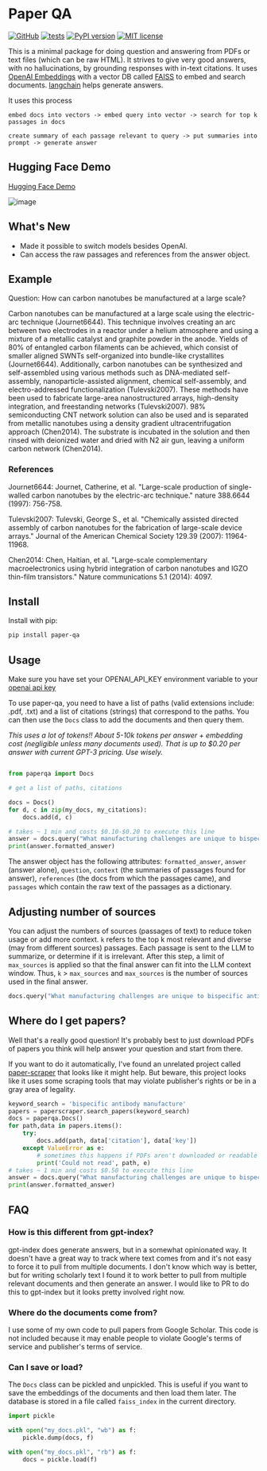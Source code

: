 # Paper QA

[![GitHub](https://img.shields.io/badge/github-%23121011.svg?style=for-the-badge&logo=github&logoColor=white)](https://github.com/whitead/paper-qa)
[![tests](https://github.com/whitead/paper-qa/actions/workflows/tests.yml/badge.svg)](https://github.com/whitead/paper-qa)
[![PyPI version](https://badge.fury.io/py/paper-qa.svg)](https://badge.fury.io/py/paper-qa)
[![MIT license](https://img.shields.io/badge/License-MIT-blue.svg)](https://lbesson.mit-license.org/)

This is a minimal package for doing question and answering from
PDFs or text files (which can be raw HTML). It strives to give very good answers, with no hallucinations, by grounding responses with in-text citations. It uses [OpenAI Embeddings](https://platform.openai.com/docs/guides/embeddings) with a vector DB called [FAISS](https://github.com/facebookresearch/faiss) to embed and search documents. [langchain](https://github.com/hwchase17/langchain) helps
generate answers.

It uses this process

```text
embed docs into vectors -> embed query into vector -> search for top k passages in docs

create summary of each passage relevant to query -> put summaries into prompt -> generate answer
```

## Hugging Face Demo

[Hugging Face Demo](https://huggingface.co/spaces/whitead/paper-qa)


![image](https://user-images.githubusercontent.com/908389/218957863-4aa2fa2c-14cf-4b0d-82fd-bf837f5f550b.png)


## What's New

- Made it possible to switch models besides OpenAI.
- Can access the raw passages and references from the answer object.

## Example

Question: How can carbon nanotubes be manufactured at a large scale?

Carbon nanotubes can be manufactured at a large scale using the electric-arc technique (Journet6644). This technique involves creating an arc between two electrodes in a reactor under a helium atmosphere and using a mixture of a metallic catalyst and graphite powder in the anode. Yields of 80% of entangled carbon filaments can be achieved, which consist of smaller aligned SWNTs self-organized into bundle-like crystallites (Journet6644). Additionally, carbon nanotubes can be synthesized and self-assembled using various methods such as DNA-mediated self-assembly, nanoparticle-assisted alignment, chemical self-assembly, and electro-addressed functionalization (Tulevski2007). These methods have been used to fabricate large-area nanostructured arrays, high-density integration, and freestanding networks (Tulevski2007). 98% semiconducting CNT network solution can also be used and is separated from metallic nanotubes using a density gradient ultracentrifugation approach (Chen2014). The substrate is incubated in the solution and then rinsed with deionized water and dried with N2 air gun, leaving a uniform carbon network (Chen2014).

### References

Journet6644: Journet, Catherine, et al. "Large-scale production of single-walled carbon nanotubes by the electric-arc technique." nature 388.6644 (1997): 756-758.

Tulevski2007: Tulevski, George S., et al. "Chemically assisted directed assembly of carbon nanotubes for the fabrication of large-scale device arrays." Journal of the American Chemical Society 129.39 (2007): 11964-11968.

Chen2014: Chen, Haitian, et al. "Large-scale complementary macroelectronics using hybrid integration of carbon nanotubes and IGZO thin-film transistors." Nature communications 5.1 (2014): 4097.

## Install

Install with pip:

```bash
pip install paper-qa
```

## Usage

Make sure you have set your OPENAI_API_KEY environment variable to your [openai api key](https://platform.openai.com/account/api-keys)

To use paper-qa, you need to have a list of paths (valid extensions include: .pdf, .txt) and a list of citations (strings) that correspond to the paths. You can then use the `Docs` class to add the documents and then query them.

*This uses a lot of tokens!! About 5-10k tokens per answer + embedding cost (negligible unless many documents used). That is up to $0.20 per answer with current GPT-3 pricing. Use wisely.*

```python

from paperqa import Docs

# get a list of paths, citations

docs = Docs()
for d, c in zip(my_docs, my_citations):
    docs.add(d, c)

# takes ~ 1 min and costs $0.10-$0.20 to execute this line
answer = docs.query("What manufacturing challenges are unique to bispecific antibodies?")
print(answer.formatted_answer)
```

The answer object has the following attributes: `formatted_answer`, `answer` (answer alone), `question`, `context` (the summaries of passages found for answer), `references` (the docs from which the passages came), and `passages` which contain the raw text of the passages as a dictionary.

## Adjusting number of sources

You can adjust the numbers of sources (passages of text) to reduce token usage or add more context. `k` refers to the top k most relevant and diverse (may from different sources) passages. Each passage is sent to the LLM to summarize, or determine if it is irrelevant. After this step, a limit of `max_sources` is applied so that the final answer can fit into the LLM context window. Thus, `k` > `max_sources`  and `max_sources` is the number of sources used in the final answer.

```python
docs.query("What manufacturing challenges are unique to bispecific antibodies?", k = 5, max_sources = 2)
```

## Where do I get papers?

Well that's a really good question! It's probably best to just download PDFs of papers you think will help answer your question and start from there.

If you want to do it automatically, I've found an unrelated project called [paper-scraper](https://github.com/blackadad/paper-scraper) that looks
like it might help. But beware, this project looks like it uses some scraping tools that may violate publisher's rights or be in a gray area of legality.

```py
keyword_search = 'bispecific antibody manufacture'
papers = paperscraper.search_papers(keyword_search)
docs = paperqa.Docs()
for path,data in papers.items():
    try:
        docs.add(path, data['citation'], data['key'])
    except ValueError as e:
        # sometimes this happens if PDFs aren't downloaded or readable
        print('Could not read', path, e)
# takes ~ 1 min and costs $0.50 to execute this line
answer = docs.query("What manufacturing challenges are unique to bispecific antibodies?")
print(answer.formatted_answer)
```

## FAQ

### How is this different from gpt-index?

gpt-index does generate answers, but in a somewhat opinionated way. It doesn't have a great way to track where text comes from and it's not easy to force it to pull from multiple documents. I don't know which way is better, but for writing scholarly text I found it to work better to pull from multiple relevant documents and then generate an answer. I would like to PR to do this to gpt-index but it looks pretty involved right now.

### Where do the documents come from?

I use some of my own code to pull papers from Google Scholar. This code is not included because it may enable people to violate Google's terms of service and publisher's terms of service.

### Can I save or load?

The `Docs` class can be pickled and unpickled. This is useful if you want to save the embeddings of the documents and then load them later. The database is stored in a file called `faiss_index` in the current directory.

```python
import pickle

with open("my_docs.pkl", "wb") as f:
    pickle.dump(docs, f)

with open("my_docs.pkl", "rb") as f:
    docs = pickle.load(f)
```
